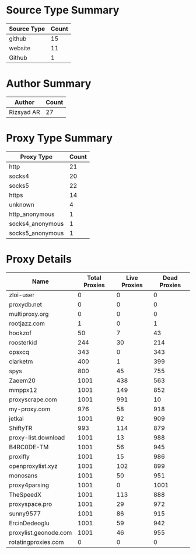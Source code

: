 # Source Type Summary

| Source Type | Count |
|-------------|-------|
| github | 15 |
| website | 11 |
| Github | 1 |


# Author Summary

| Author | Count |
|--------|-------|
| Rizsyad AR | 27 |


# Proxy Type Summary

| Proxy Type | Count |
|------------|-------|
| http | 21 |
| socks4 | 20 |
| socks5 | 22 |
| https | 14 |
| unknown | 4 |
| http_anonymous | 1 |
| socks4_anonymous | 1 |
| socks5_anonymous | 1 |


# Proxy Details

| Name | Total Proxies | Live Proxies | Dead Proxies |
|------|---------------|--------------|---------------|
| zloi-user | 0 | 0 | 0 |
| proxydb.net | 0 | 0 | 0 |
| multiproxy.org | 0 | 0 | 0 |
| rootjazz.com | 1 | 0 | 1 |
| hookzof | 50 | 7 | 43 |
| roosterkid | 244 | 30 | 214 |
| opsxcq | 343 | 0 | 343 |
| clarketm | 400 | 1 | 399 |
| spys | 800 | 45 | 755 |
| Zaeem20 | 1001 | 438 | 563 |
| mmppx12 | 1001 | 149 | 852 |
| proxyscrape.com | 1001 | 991 | 10 |
| my-proxy.com | 976 | 58 | 918 |
| jetkai | 1001 | 92 | 909 |
| ShiftyTR | 993 | 114 | 879 |
| proxy-list.download | 1001 | 13 | 988 |
| B4RC0DE-TM | 1001 | 56 | 945 |
| proxifly | 1001 | 15 | 986 |
| openproxylist.xyz | 1001 | 102 | 899 |
| monosans | 1001 | 50 | 951 |
| proxy4parsing | 1001 | 0 | 1001 |
| TheSpeedX | 1001 | 113 | 888 |
| proxyspace.pro | 1001 | 29 | 972 |
| sunny9577 | 1001 | 86 | 915 |
| ErcinDedeoglu | 1001 | 59 | 942 |
| proxylist.geonode.com | 1001 | 46 | 955 |
| rotatingproxies.com | 0 | 0 | 0 |
